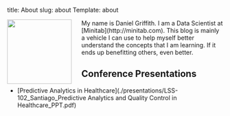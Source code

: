 title: About
slug: about
Template: about

<img src="/images/daniel.jpg" align="left" width="150" style="padding-right:20px;"/>
My name is Daniel Griffith.
I am a Data Scientist at [Minitab](http://minitab.com). This blog is mainly a vehicle I can use to help myself better understand the concepts that I am learning. If it ends up benefitting others, even better.

## Conference Presentations

* [Predictive Analytics in Healthcare](./presentations/LSS-102_Santiago_Predictive Analytics and Quality Control in Healthcare_PPT.pdf)
